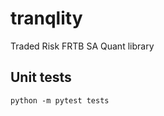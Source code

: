 # tranqlity
Traded Risk FRTB SA Quant library

## Unit tests

```{python}
python -m pytest tests
```
